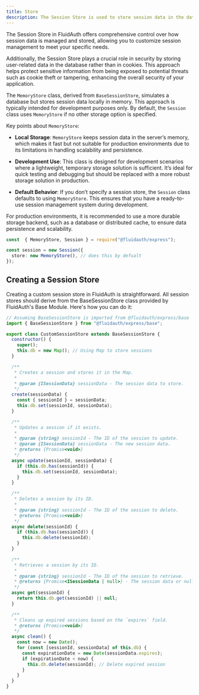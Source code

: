 ```yaml
---
title: Store
description: The Session Store is used to store session data in the database so that it is persist event when the server stops
---
```




The Session Store in FluidAuth offers comprehensive control over how session data is managed and stored, allowing you to customize session management to meet your specific needs.

Additionally, the Session Store plays a crucial role in security by storing user-related data in the database rather than in cookies. This approach helps protect sensitive information from being exposed to potential threats such as cookie theft or tampering, enhancing the overall security of your application.

The `MemoryStore` class, derived from `BaseSessionStore`, simulates a database but stores session data locally in memory. This approach is typically intended for development purposes only. By default, the `Session` class uses `MemoryStore` if no other storage option is specified.

Key points about `MemoryStore`:

- **Local Storage**: `MemoryStore` keeps session data in the server’s memory, which makes it fast but not suitable for production environments due to its limitations in handling scalability and persistence.

- **Development Use**: This class is designed for development scenarios where a lightweight, temporary storage solution is sufficient. It’s ideal for quick testing and debugging but should be replaced with a more robust storage solution in production.

- **Default Behavior**: If you don’t specify a session store, the `Session` class defaults to using `MemoryStore`. This ensures that you have a ready-to-use session management system during development.

For production environments, it is recommended to use a more durable storage backend, such as a database or distributed cache, to ensure data persistence and scalability.

```ts
const  { MemoryStore, Session } = require("@fluidauth/express");

const session = new Session({
  store: new MemoryStore(), // does this by defualt
});
```

## Creating a Session Store

Creating a custom session store in FluidAuth is straightforward. All session stores should derive from the BaseSessionStore class provided by FluidAuth's Base Module. Here's how you can do it:


```js
// Assuming BaseSessionStore is imported from @fluidauth/express/base
import { BaseSessionStore } from "@fluidauth/express/base";

export class CustomSessionStore extends BaseSessionStore {
  constructor() {
    super();
    this.db = new Map(); // Using Map to store sessions
  }

  /**
   * Creates a session and stores it in the Map.
   *
   * @param {ISessionData} sessionData - The session data to store.
   */
  create(sessionData) {
    const { sessionId } = sessionData;
    this.db.set(sessionId, sessionData);
  }

  /**
   * Updates a session if it exists.
   *
   * @param {string} sessionId - The ID of the session to update.
   * @param {ISessionData} sessionData - The new session data.
   * @returns {Promise<void>}
   */
  async update(sessionId, sessionData) {
    if (this.db.has(sessionId)) {
      this.db.set(sessionId, sessionData);
    }
  }

  /**
   * Deletes a session by its ID.
   *
   * @param {string} sessionId - The ID of the session to delete.
   * @returns {Promise<void>}
   */
  async delete(sessionId) {
    if (this.db.has(sessionId)) {
      this.db.delete(sessionId);
    }
  }

  /**
   * Retrieves a session by its ID.
   *
   * @param {string} sessionId - The ID of the session to retrieve.
   * @returns {Promise<ISessionData | null>} - The session data or null if not found.
   */
  async get(sessionId) {
    return this.db.get(sessionId) || null;
  }

  /**
   * Cleans up expired sessions based on the `expires` field.
   * @returns {Promise<void>}
   */
  async clean() {
    const now = new Date();
    for (const [sessionId, sessionData] of this.db) {
      const expirationDate = new Date(sessionData.expires);
      if (expirationDate < now) {
        this.db.delete(sessionId); // Delete expired session
      }
    }
  }
}
```
